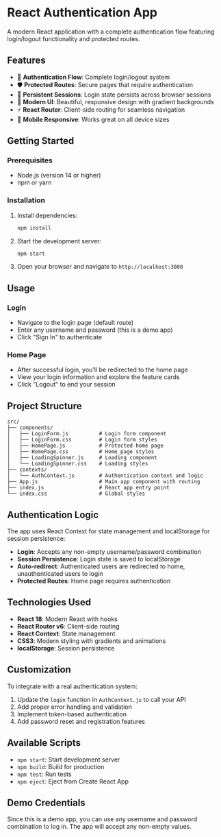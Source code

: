 # React Authentication App

A modern React application with a complete authentication flow featuring login/logout functionality and protected routes.

## Features

- 🔐 **Authentication Flow**: Complete login/logout system
- 🛡️ **Protected Routes**: Secure pages that require authentication
- 💾 **Persistent Sessions**: Login state persists across browser sessions
- 🎨 **Modern UI**: Beautiful, responsive design with gradient backgrounds
- ⚡ **React Router**: Client-side routing for seamless navigation
- 📱 **Mobile Responsive**: Works great on all device sizes

## Getting Started

### Prerequisites

- Node.js (version 14 or higher)
- npm or yarn

### Installation

1. Install dependencies:
   ```bash
   npm install
   ```

2. Start the development server:
   ```bash
   npm start
   ```

3. Open your browser and navigate to `http://localhost:3000`

## Usage

### Login
- Navigate to the login page (default route)
- Enter any username and password (this is a demo app)
- Click "Sign In" to authenticate

### Home Page
- After successful login, you'll be redirected to the home page
- View your login information and explore the feature cards
- Click "Logout" to end your session

## Project Structure

```
src/
├── components/
│   ├── LoginForm.js          # Login form component
│   ├── LoginForm.css         # Login form styles
│   ├── HomePage.js           # Protected home page
│   ├── HomePage.css          # Home page styles
│   ├── LoadingSpinner.js     # Loading component
│   └── LoadingSpinner.css    # Loading styles
├── contexts/
│   └── AuthContext.js        # Authentication context and logic
├── App.js                    # Main app component with routing
├── index.js                  # React app entry point
└── index.css                 # Global styles
```

## Authentication Logic

The app uses React Context for state management and localStorage for session persistence:

- **Login**: Accepts any non-empty username/password combination
- **Session Persistence**: Login state is saved to localStorage
- **Auto-redirect**: Authenticated users are redirected to home, unauthenticated users to login
- **Protected Routes**: Home page requires authentication

## Technologies Used

- **React 18**: Modern React with hooks
- **React Router v6**: Client-side routing
- **React Context**: State management
- **CSS3**: Modern styling with gradients and animations
- **localStorage**: Session persistence

## Customization

To integrate with a real authentication system:

1. Update the `login` function in `AuthContext.js` to call your API
2. Add proper error handling and validation
3. Implement token-based authentication
4. Add password reset and registration features

## Available Scripts

- `npm start`: Start development server
- `npm build`: Build for production
- `npm test`: Run tests
- `npm eject`: Eject from Create React App

## Demo Credentials

Since this is a demo app, you can use any username and password combination to log in. The app will accept any non-empty values.
